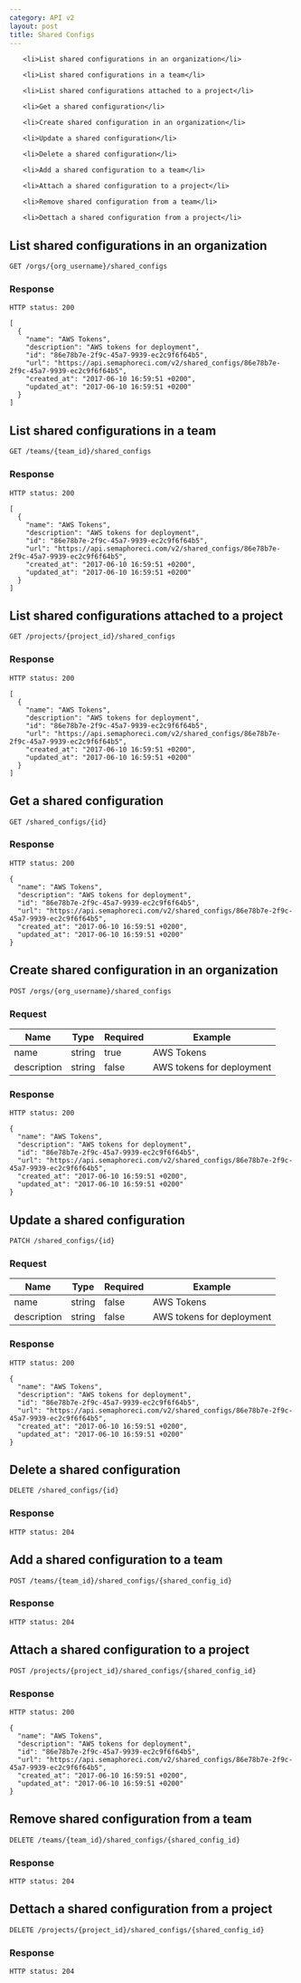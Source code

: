 ```yaml
---
category: API v2
layout: post
title: Shared Configs
---
```


<ol type="i">
  
    <li>List shared configurations in an organization</li>
  
    <li>List shared configurations in a team</li>
  
    <li>List shared configurations attached to a project</li>
  
    <li>Get a shared configuration</li>
  
    <li>Create shared configuration in an organization</li>
  
    <li>Update a shared configuration</li>
  
    <li>Delete a shared configuration</li>
  
    <li>Add a shared configuration to a team</li>
  
    <li>Attach a shared configuration to a project</li>
  
    <li>Remove shared configuration from a team</li>
  
    <li>Dettach a shared configuration from a project</li>
  
</ol>


## List shared configurations in an organization

```
GET /orgs/{org_username}/shared_configs
```



### Response


```
HTTP status: 200

[
  {
    "name": "AWS Tokens",
    "description": "AWS tokens for deployment",
    "id": "86e78b7e-2f9c-45a7-9939-ec2c9f6f64b5",
    "url": "https://api.semaphoreci.com/v2/shared_configs/86e78b7e-2f9c-45a7-9939-ec2c9f6f64b5",
    "created_at": "2017-06-10 16:59:51 +0200",
    "updated_at": "2017-06-10 16:59:51 +0200"
  }
]
```



## List shared configurations in a team

```
GET /teams/{team_id}/shared_configs
```



### Response


```
HTTP status: 200

[
  {
    "name": "AWS Tokens",
    "description": "AWS tokens for deployment",
    "id": "86e78b7e-2f9c-45a7-9939-ec2c9f6f64b5",
    "url": "https://api.semaphoreci.com/v2/shared_configs/86e78b7e-2f9c-45a7-9939-ec2c9f6f64b5",
    "created_at": "2017-06-10 16:59:51 +0200",
    "updated_at": "2017-06-10 16:59:51 +0200"
  }
]
```



## List shared configurations attached to a project

```
GET /projects/{project_id}/shared_configs
```



### Response


```
HTTP status: 200

[
  {
    "name": "AWS Tokens",
    "description": "AWS tokens for deployment",
    "id": "86e78b7e-2f9c-45a7-9939-ec2c9f6f64b5",
    "url": "https://api.semaphoreci.com/v2/shared_configs/86e78b7e-2f9c-45a7-9939-ec2c9f6f64b5",
    "created_at": "2017-06-10 16:59:51 +0200",
    "updated_at": "2017-06-10 16:59:51 +0200"
  }
]
```



## Get a shared configuration

```
GET /shared_configs/{id}
```



### Response


```
HTTP status: 200

{
  "name": "AWS Tokens",
  "description": "AWS tokens for deployment",
  "id": "86e78b7e-2f9c-45a7-9939-ec2c9f6f64b5",
  "url": "https://api.semaphoreci.com/v2/shared_configs/86e78b7e-2f9c-45a7-9939-ec2c9f6f64b5",
  "created_at": "2017-06-10 16:59:51 +0200",
  "updated_at": "2017-06-10 16:59:51 +0200"
}
```



## Create shared configuration in an organization

```
POST /orgs/{org_username}/shared_configs
```


### Request


| Name | Type | Required | Example |
| ---- | ---- | -------- | ------- |
| name | string | true | AWS Tokens |
| description | string | false | AWS tokens for deployment |



### Response


```
HTTP status: 200

{
  "name": "AWS Tokens",
  "description": "AWS tokens for deployment",
  "id": "86e78b7e-2f9c-45a7-9939-ec2c9f6f64b5",
  "url": "https://api.semaphoreci.com/v2/shared_configs/86e78b7e-2f9c-45a7-9939-ec2c9f6f64b5",
  "created_at": "2017-06-10 16:59:51 +0200",
  "updated_at": "2017-06-10 16:59:51 +0200"
}
```



## Update a shared configuration

```
PATCH /shared_configs/{id}
```


### Request


| Name | Type | Required | Example |
| ---- | ---- | -------- | ------- |
| name | string | false | AWS Tokens |
| description | string | false | AWS tokens for deployment |



### Response


```
HTTP status: 200

{
  "name": "AWS Tokens",
  "description": "AWS tokens for deployment",
  "id": "86e78b7e-2f9c-45a7-9939-ec2c9f6f64b5",
  "url": "https://api.semaphoreci.com/v2/shared_configs/86e78b7e-2f9c-45a7-9939-ec2c9f6f64b5",
  "created_at": "2017-06-10 16:59:51 +0200",
  "updated_at": "2017-06-10 16:59:51 +0200"
}
```



## Delete a shared configuration

```
DELETE /shared_configs/{id}
```



### Response


```
HTTP status: 204
```



## Add a shared configuration to a team

```
POST /teams/{team_id}/shared_configs/{shared_config_id}
```



### Response


```
HTTP status: 204
```



## Attach a shared configuration to a project

```
POST /projects/{project_id}/shared_configs/{shared_config_id}
```



### Response


```
HTTP status: 200

{
  "name": "AWS Tokens",
  "description": "AWS tokens for deployment",
  "id": "86e78b7e-2f9c-45a7-9939-ec2c9f6f64b5",
  "url": "https://api.semaphoreci.com/v2/shared_configs/86e78b7e-2f9c-45a7-9939-ec2c9f6f64b5",
  "created_at": "2017-06-10 16:59:51 +0200",
  "updated_at": "2017-06-10 16:59:51 +0200"
}
```



## Remove shared configuration from a team

```
DELETE /teams/{team_id}/shared_configs/{shared_config_id}
```



### Response


```
HTTP status: 204
```



## Dettach a shared configuration from a project

```
DELETE /projects/{project_id}/shared_configs/{shared_config_id}
```



### Response


```
HTTP status: 204
```



